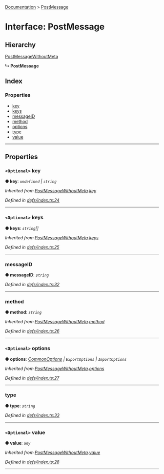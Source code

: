 [Documentation](../README.md) > [PostMessage](../interfaces/postmessage.md)

# Interface: PostMessage

## Hierarchy

 [PostMessageWithoutMeta](postmessagewithoutmeta.md)

**↳ PostMessage**

## Index

### Properties

* [key](postmessage.md#key)
* [keys](postmessage.md#keys)
* [messageID](postmessage.md#messageid)
* [method](postmessage.md#method)
* [options](postmessage.md#options)
* [type](postmessage.md#type)
* [value](postmessage.md#value)

---

## Properties

<a id="key"></a>

### `<Optional>` key

**● key**: *`undefined` \| `string`*

*Inherited from [PostMessageWithoutMeta](postmessagewithoutmeta.md).[key](postmessagewithoutmeta.md#key)*

*Defined in [defs/index.ts:24](https://github.com/badbatch/cachemap/blob/6985edf/packages/core-worker/src/defs/index.ts#L24)*

___
<a id="keys"></a>

### `<Optional>` keys

**● keys**: *`string`[]*

*Inherited from [PostMessageWithoutMeta](postmessagewithoutmeta.md).[keys](postmessagewithoutmeta.md#keys)*

*Defined in [defs/index.ts:25](https://github.com/badbatch/cachemap/blob/6985edf/packages/core-worker/src/defs/index.ts#L25)*

___
<a id="messageid"></a>

###  messageID

**● messageID**: *`string`*

*Defined in [defs/index.ts:32](https://github.com/badbatch/cachemap/blob/6985edf/packages/core-worker/src/defs/index.ts#L32)*

___
<a id="method"></a>

###  method

**● method**: *`string`*

*Inherited from [PostMessageWithoutMeta](postmessagewithoutmeta.md).[method](postmessagewithoutmeta.md#method)*

*Defined in [defs/index.ts:26](https://github.com/badbatch/cachemap/blob/6985edf/packages/core-worker/src/defs/index.ts#L26)*

___
<a id="options"></a>

### `<Optional>` options

**● options**: *[CommonOptions](commonoptions.md) \| `ExportOptions` \| `ImportOptions`*

*Inherited from [PostMessageWithoutMeta](postmessagewithoutmeta.md).[options](postmessagewithoutmeta.md#options)*

*Defined in [defs/index.ts:27](https://github.com/badbatch/cachemap/blob/6985edf/packages/core-worker/src/defs/index.ts#L27)*

___
<a id="type"></a>

###  type

**● type**: *`string`*

*Defined in [defs/index.ts:33](https://github.com/badbatch/cachemap/blob/6985edf/packages/core-worker/src/defs/index.ts#L33)*

___
<a id="value"></a>

### `<Optional>` value

**● value**: *`any`*

*Inherited from [PostMessageWithoutMeta](postmessagewithoutmeta.md).[value](postmessagewithoutmeta.md#value)*

*Defined in [defs/index.ts:28](https://github.com/badbatch/cachemap/blob/6985edf/packages/core-worker/src/defs/index.ts#L28)*

___

